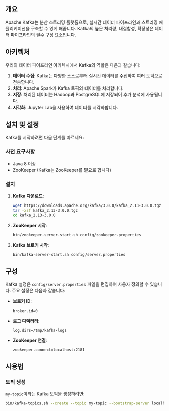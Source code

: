 ## 개요
Apache Kafka는 분산 스트리밍 플랫폼으로, 실시간 데이터 파이프라인과 스트리밍 애플리케이션을 구축할 수 있게 해줍니다. Kafka의 높은 처리량, 내결함성, 확장성은 데이터 파이프라인의 필수 구성 요소입니다.

## 아키텍처
우리의 데이터 파이프라인 아키텍처에서 Kafka의 역할은 다음과 같습니다:
1. **데이터 수집**: Kafka는 다양한 소스로부터 실시간 데이터를 수집하여 여러 토픽으로 전송합니다.
2. **처리**: Apache Spark가 Kafka 토픽의 데이터를 처리합니다.
3. **저장**: 처리된 데이터는 Hadoop과 PostgreSQL에 저장되어 추가 분석에 사용됩니다.
4. **시각화**: Jupyter Lab을 사용하여 데이터를 시각화합니다.

## 설치 및 설정
Kafka를 시작하려면 다음 단계를 따르세요:

### 사전 요구사항
- Java 8 이상
- ZooKeeper (Kafka는 ZooKeeper를 필요로 합니다)

### 설치
1. **Kafka 다운로드**:
    ```bash
    wget https://downloads.apache.org/kafka/3.0.0/kafka_2.13-3.0.0.tgz
    tar -xzf kafka_2.13-3.0.0.tgz
    cd kafka_2.13-3.0.0
    ```

2. **ZooKeeper 시작**:
    ```bash
    bin/zookeeper-server-start.sh config/zookeeper.properties
    ```

3. **Kafka 브로커 시작**:
    ```bash
    bin/kafka-server-start.sh config/server.properties
    ```

## 구성
Kafka 설정은 `config/server.properties` 파일을 편집하여 사용자 정의할 수 있습니다. 주요 설정은 다음과 같습니다:

- **브로커 ID**:
    ```properties
    broker.id=0
    ```

- **로그 디렉터리**:
    ```properties
    log.dirs=/tmp/kafka-logs
    ```

- **ZooKeeper 연결**:
    ```properties
    zookeeper.connect=localhost:2181
    ```

## 사용법
### 토픽 생성
`my-topic`이라는 Kafka 토픽을 생성하려면:
```bash
bin/kafka-topics.sh --create --topic my-topic --bootstrap-server localhost:9092 --replication-factor 1 --partitions 1
